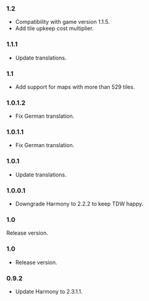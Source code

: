 ### 1.2
- Compatibility with game version 1.1.5.
- Add tile upkeep cost multiplier.

### 1.1.1
- Update translations.

### 1.1
- Add support for maps with more than 529 tiles.

### 1.0.1.2
- Fix German translation.

### 1.0.1.1
- Fix German translation.

### 1.0.1
- Update translations.

### 1.0.0.1
- Downgrade Harmony to 2.2.2 to keep TDW happy.

### 1.0
Release version.

### 1.0
- Release version.

### 0.9.2
- Update Harmony to 2.3.1.1.